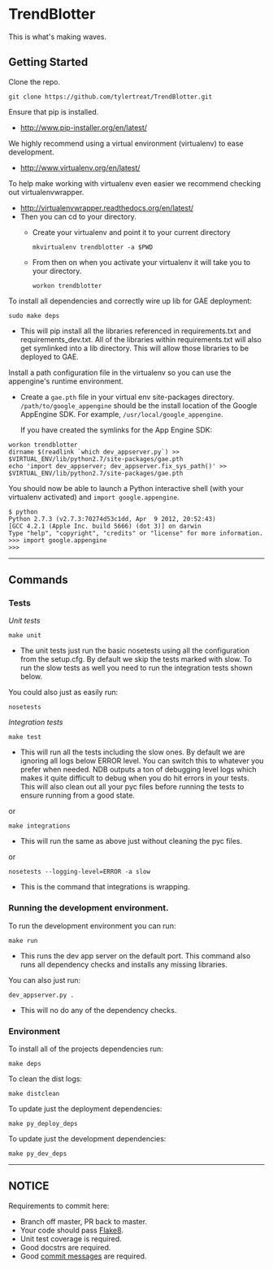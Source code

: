 TrendBlotter
=========
This is what's making waves.

Getting Started
---------------
Clone the repo.

```
git clone https://github.com/tylertreat/TrendBlotter.git
````

Ensure that pip is installed.

- http://www.pip-installer.org/en/latest/

We highly recommend using a virtual environment (virtualenv) to ease
development.

- http://www.virtualenv.org/en/latest/

To help make working with virtualenv even easier we recommend checking out
virtualenvwrapper.

- http://virtualenvwrapper.readthedocs.org/en/latest/
- Then you can cd to your directory.
  - Create your virtualenv and point it to your current directory

    ```
    mkvirtualenv trendblotter -a $PWD
    ```

  - From then on when you activate your virtualenv it will take you to your
      directory.

    ```
    workon trendblotter
    ```


To install all dependencies and correctly wire up lib for GAE deployment:

```
sudo make deps
```

- This will pip install all the libraries referenced in requirements.txt and
requirements\_dev.txt. All of the libraries within requirements.txt will also
get symlinked into a lib directory. This will allow those libraries to be
deployed to GAE.


Install a path configuration file in the virtualenv so you can use the 
appengine's runtime environment.

- Create a `gae.pth` file in your virtual env site-packages directory. 
  `/path/to/google_appengine` should be the install location of the Google 
  AppEngine SDK. For example, `/usr/local/google_appengine`. 

  If you have created the symlinks for the App Engine SDK:
```
workon trendblotter
dirname $(readlink `which dev_appserver.py`) >> $VIRTUAL_ENV/lib/python2.7/site-packages/gae.pth
echo 'import dev_appserver; dev_appserver.fix_sys_path()' >> $VIRTUAL_ENV/lib/python2.7/site-packages/gae.pth
```

You should now be able to launch a Python interactive shell (with your 
virtualenv activated) and `import google.appengine`.

```
$ python
Python 2.7.3 (v2.7.3:70274d53c1dd, Apr  9 2012, 20:52:43)
[GCC 4.2.1 (Apple Inc. build 5666) (dot 3)] on darwin
Type "help", "copyright", "credits" or "license" for more information.
>>> import google.appengine
>>>
```


---

Commands
--------

### Tests ###

*Unit tests*

```
make unit
```

- The unit tests just run the basic nosetests using all the configuration from
the setup.cfg. By default we skip the tests marked with slow. To run the
slow tests as well you need to run the integration tests shown below.

You could also just as easily run:

```
nosetests
```
    
*Integration tests*

```
make test
```

- This will run all the tests including the slow ones. By default we are
ignoring all logs below ERROR level. You can switch this to whatever you
prefer when needed. NDB outputs a ton of debugging level logs which makes it
quite difficult to debug when you do hit errors in your tests. This will
also clean out all your pyc files before running the tests to ensure running
from a good state.

or

```
make integrations
```

- This will run the same as above just without cleaning the pyc files.

or

```
nosetests --logging-level=ERROR -a slow
```

- This is the command that integrations is wrapping.


### Running the development environment. ###

To run the development environment you can run:

```
make run
```

- This runs the dev app server on the default port.
This command also runs all dependency checks and installs any missing
libraries.

You can also just run:

```
dev_appserver.py .
```

- This will no do any of the dependency checks.


### Environment ###

To install all of the projects dependencies run:

```
make deps
```

To clean the dist logs:

```
make distclean
```

To update just the deployment dependencies:

```
make py_deploy_deps
```

To update just the development dependencies:

```
make py_dev_deps
```

---

NOTICE
------
Requirements to commit here:
  
  - Branch off master, PR back to master.
  - Your code should pass [Flake8](https://github.com/bmcustodio/flake8).
  - Unit test coverage is required.
  - Good docstrs are required.
  - Good [commit messages](http://tbaggery.com/2008/04/19/a-note-about-git-commit-messages.html) are required.
